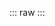 <script setup>
import shenxian from './components/shenxian.vue'
</script>

::: raw
<shenxian />
:::
